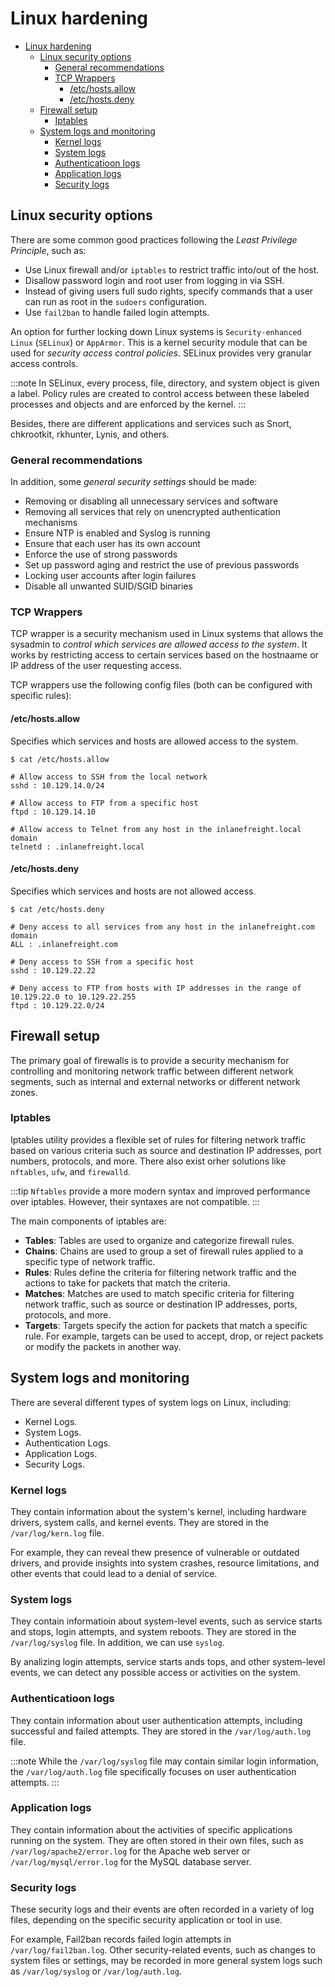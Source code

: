# Linux hardening

- [Linux hardening](#linux-hardening)
  - [Linux security options](#linux-security-options)
    - [General recommendations](#general-recommendations)
    - [TCP Wrappers](#tcp-wrappers)
      - [/etc/hosts.allow](#etchostsallow)
      - [/etc/hosts.deny](#etchostsdeny)
  - [Firewall setup](#firewall-setup)
    - [Iptables](#iptables)
  - [System logs and monitoring](#system-logs-and-monitoring)
    - [Kernel logs](#kernel-logs)
    - [System logs](#system-logs)
    - [Authenticatioon logs](#authenticatioon-logs)
    - [Application logs](#application-logs)
    - [Security logs](#security-logs)

## Linux security options

There are some common good practices following the _Least Privilege Principle_, such as:

- Use Linux firewall and/or `iptables` to restrict traffic into/out of the host.
- Disallow password login and root user from logging in via SSH.
- Instead of giving users full sudo rights, specify commands that a user can run as root in the `sudoers` configuration.
- Use `fail2ban` to handle failed login attempts.

An option for further locking down Linux systems is `Security-enhanced Linux` (`SELinux`) or `AppArmor`. This is a kernel security module that can be used for _security access control policies_. SELinux provides very granular access controls.

:::note
In SELinux, every process, file, directory, and system object is given a label. Policy rules are created to control access between these labeled processes and objects and are enforced by the kernel.
:::

Besides, there are different applications and services such as Snort, chkrootkit, rkhunter, Lynis, and others.

### General recommendations

In addition, some _general security settings_ should be made:

- Removing or disabling all unnecessary services and software
- Removing all services that rely on unencrypted authentication mechanisms
- Ensure NTP is enabled and Syslog is running
- Ensure that each user has its own account
- Enforce the use of strong passwords
- Set up password aging and restrict the use of previous passwords
- Locking user accounts after login failures
- Disable all unwanted SUID/SGID binaries

### TCP Wrappers

TCP wrapper is a security mechanism used in Linux systems that allows the sysadmin to _control which services are allowed access to the system_. It works by restricting access to certain services based on the hostnaame or IP address of the user requesting access.

TCP wrappers use the following config files (both can be configured with specific rules):

#### /etc/hosts.allow

Specifies which services and hosts are allowed access to the system.

```console
$ cat /etc/hosts.allow

# Allow access to SSH from the local network
sshd : 10.129.14.0/24

# Allow access to FTP from a specific host
ftpd : 10.129.14.10

# Allow access to Telnet from any host in the inlanefreight.local domain
telnetd : .inlanefreight.local
```

#### /etc/hosts.deny

Specifies which services and hosts are not allowed access.

```console
$ cat /etc/hosts.deny

# Deny access to all services from any host in the inlanefreight.com domain
ALL : .inlanefreight.com

# Deny access to SSH from a specific host
sshd : 10.129.22.22

# Deny access to FTP from hosts with IP addresses in the range of 10.129.22.0 to 10.129.22.255
ftpd : 10.129.22.0/24
```

## Firewall setup

The primary goal of firewalls is to provide a security mechanism for controlling and monitoring network traffic between different network segments, such as internal and external networks or different network zones.

### Iptables

Iptables utility provides a flexible set of rules for filtering network traffic based on various criteria such as source and destination IP addresses, port numbers, protocols, and more. There also exist orher solutions like `nftables`, `ufw`, and `firewalld`.

:::tip
`Nftables` provide a more modern syntax and improved performance over iptables. However, their syntaxes are not compatible.
:::

The main components of iptables are:

- __Tables__: Tables are used to organize and categorize firewall rules.
- __Chains__: Chains are used to group a set of firewall rules applied to a specific type of network traffic.
- __Rules__: Rules define the criteria for filtering network traffic and the actions to take for packets that match the criteria.
- __Matches__: Matches are used to match specific criteria for filtering network traffic, such as source or destination IP addresses, ports, protocols, and more.
- __Targets__: Targets specify the action for packets that match a specific rule. For example, targets can be used to accept, drop, or reject packets or modify the packets in another way.

## System logs and monitoring

There are several different types of system logs on Linux, including:

- Kernel Logs.
- System Logs.
- Authentication Logs.
- Application Logs.
- Security Logs.

### Kernel logs

They contain information about the system's kernel, including hardware drivers, system calls, and kernel events. They are stored in the `/var/log/kern.log` file.

For example, they can reveal thew presence of vulnerable or outdated drivers, and provide insights into system crashes, resource limitations, and other events that could lead to a denial of service.

### System logs

They contain informatioin about system-level events, such as service starts and stops, login attempts, and system reboots. They are stored in the `/var/log/syslog` file. In addition, we can use `syslog`.

By analizing login attempts, service starts ands tops, and other system-level events, we can detect any possible access or activities on the system.

### Authenticatioon logs

They contain information about user authentication attempts, including successful and failed attempts. They are stored in the `/var/log/auth.log` file.

:::note
While the `/var/log/syslog` file may contain similar login information, the `/var/log/auth.log` file specifically focuses on user authentication attempts.
:::

### Application logs

They contain information about the activities of specific applications running on the system. They are often stored in their own files, such as `/var/log/apache2/error.log` for the Apache web server or `/var/log/mysql/error.log` for the MySQL database server.

### Security logs

These security logs and their events are often recorded in a variety of log files, depending on the specific security application or tool in use.

For example, Fail2ban records failed login attempts in `/var/log/fail2ban.log`. Other security-related events, such as changes to system files or settings, may be recorded in more general system logs such as `/var/log/syslog` or `/var/log/auth.log`.
